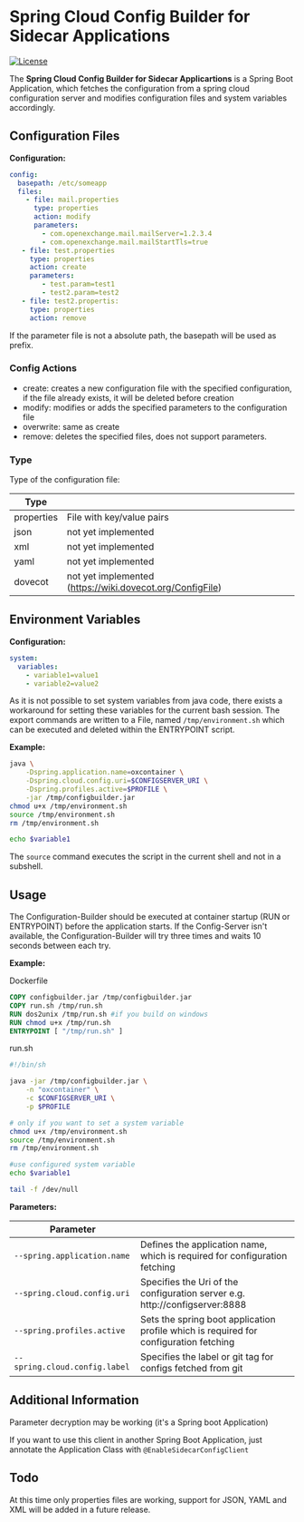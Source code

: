 # Spring Cloud Config Builder for Sidecar Applications

[![License](https://img.shields.io/github/license/Benni0/spring-cloud-sidecar-utils.svg)](https://github.com/Benni0/spring-cloud-sidecar-utils/blob/master/LICENSE)

The **Spring Cloud Config Builder for Sidecar Applicartions** is a Spring Boot Application, which fetches the configuration from a spring cloud configuration server and modifies configuration files and system variables accordingly.

## Configuration Files

**Configuration:**

```YAML
config:
  basepath: /etc/someapp
  files:
  	- file: mail.properties
  	  type: properties
  	  action: modify
  	  parameters:
  	  	- com.openexchange.mail.mailServer=1.2.3.4
      	- com.openexchange.mail.mailStartTls=true
   - file: test.properties
     type: properties
     action: create
     parameters:
     	- test.param=test1
     	- test2.param=test2
   - file: test2.propertis:
     type: properties
     action: remove
```

If the parameter file is not a absolute path, the basepath will be used as prefix.

### Config Actions

- create: creates a new configuration file with the specified configuration, if the file already exists, it will be deleted before creation
- modify: modifies or adds the specified parameters to the configuration file
- overwrite: same as create
- remove: deletes the specified files, does not support parameters.

### Type

Type of the configuration file:

| Type       |                                                           |
| ---------- | --------------------------------------------------------- |
| properties | File with key/value pairs                                 |
| json       | not yet implemented                                       |
| xml        | not yet implemented                                       |
| yaml       | not yet implemented                                       |
| dovecot    | not yet implemented (https://wiki.dovecot.org/ConfigFile) |



## Environment Variables

**Configuration:**

```YAML
system:
  variables:
    - variable1=value1
    - variable2=value2
```

As it is not possible to set system variables from java code, there exists a workaround for setting these variables for the current bash session. The export commands are written to a File, named `/tmp/environment.sh` which can be executed and deleted within the ENTRYPOINT script.

**Example:**

```bash
java \
    -Dspring.application.name=oxcontainer \
    -Dspring.cloud.config.uri=$CONFIGSERVER_URI \
    -Dspring.profiles.active=$PROFILE \
    -jar /tmp/configbuilder.jar
chmod u+x /tmp/environment.sh
source /tmp/environment.sh
rm /tmp/environment.sh

echo $variable1
```

The `source` command executes the script in the current shell and not in a subshell.

## Usage

The Configuration-Builder should be executed at container startup (RUN or ENTRYPOINT) before the application starts. If the Config-Server isn't available, the Configuration-Builder will try three times and waits 10 seconds between each try.

**Example:**

Dockerfile

```dockerfile
COPY configbuilder.jar /tmp/configbuilder.jar
COPY run.sh /tmp/run.sh
RUN dos2unix /tmp/run.sh #if you build on windows
RUN chmod u+x /tmp/run.sh
ENTRYPOINT [ "/tmp/run.sh" ]
```

run.sh

```bash
#!/bin/sh

java -jar /tmp/configbuilder.jar \
    -n "oxcontainer" \
    -c $CONFIGSERVER_URI \
    -p $PROFILE

# only if you want to set a system variable
chmod u+x /tmp/environment.sh
source /tmp/environment.sh
rm /tmp/environment.sh

#use configured system variable
echo $variable1

tail -f /dev/null

```

**Parameters:**

| Parameter                     |                                                              |
| ----------------------------- | ------------------------------------------------------------ |
| `--spring.application.name `  | Defines the application name, which is required for configuration fetching |
| `--spring.cloud.config.uri`   | Specifies the Uri of the configuration server e.g. http://configserver:8888 |
| `--spring.profiles.active`    | Sets the spring boot application profile which is required for configuration fetching |
| `--spring.cloud.config.label` | Specifies the label or git tag for configs fetched from git  |

## Additional Information

Parameter decryption may be working (it's a Spring boot Application)

If you want to use this client in another Spring Boot Application, just annotate the Application Class with `@EnableSidecarConfigClient`



## Todo

At this time only properties files are working, support for JSON, YAML and XML will be added in a future release.
